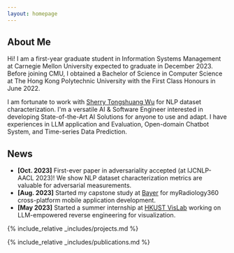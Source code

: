 ```yaml
---
layout: homepage
---
```


## About Me

Hi! I am a first-year graduate student in Information Systems Management at Carnegie Mellon University expected to graduate in December 2023. Before joining CMU, I obtained a Bachelor of Science in Computer Science at The Hong Kong Polytechnic University with the First Class Honours in June 2022. 

I am fortunate to work with [Sherry Tongshuang Wu](https://www.cs.cmu.edu/~sherryw/) for NLP dataset characterization. I'm a versatile AI & Software Engineer interested in developing State-of-the-Art AI Solutions for anyone to use and adapt. I have experiences in LLM application and Evaluation, Open-domain Chatbot System, and Time-series Data Prediction.



<!--- ## Research Interests --->
<!--- - **Computer Vision:** image recognition, image generation, video captioning --->
<!--- - **Machine Learning:** meta-learning, incremental learning, transfer learning --->

## News
- **[Oct. 2023]** First-ever paper in adversariality accepted (at IJCNLP-AACL 2023)! We show NLP dataset characterization metrics are valuable for adversarial measurements.
- **[Aug. 2023]** Started my capstone study at [Bayer](https://www.bayer.com/en/) for myRadiology360 cross-platform mobile application development.
- **[May 2023]** Started a summer internship at [HKUST VisLab](http://vis.cse.ust.hk/) working on LLM-empowered reverse engineering for visualization.


{% include_relative _includes/projects.md %} 

{% include_relative _includes/publications.md %}


<!--- {% include_relative _includes/services.md %} --->


<!---## Publications --->
<!---Measuring Adversarial Datasets (paper, codes) <br> --->
<!---Yuanchen Bai*, Raoyi Huang*, Vijay Viswanathan, Tzu-Sheng Kuo, Tongshuang Wu <br> --->
<!---IJCNLP-AACL 2023  --->
